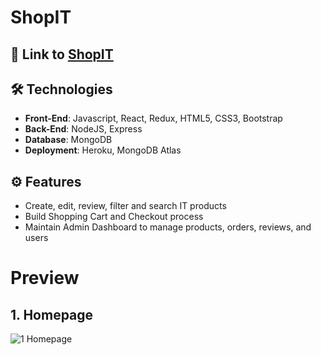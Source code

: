 # ShopIT

## 🔗 Link to [ShopIT](https://violetluo-shopit.herokuapp.com/)

## 🛠  Technologies
* **Front-End**: Javascript, React, Redux, HTML5, CSS3, Bootstrap </br>
* **Back-End**: NodeJS, Express </br>
* **Database**: MongoDB </br>
* **Deployment**: Heroku, MongoDB Atlas

## ⚙️  Features
* Create, edit, review, filter and search IT products
* Build Shopping Cart and Checkout process
* Maintain Admin Dashboard to manage products, orders, reviews, and users

# Preview
## 1. Homepage
![1  Homepage]()
</br></br>
